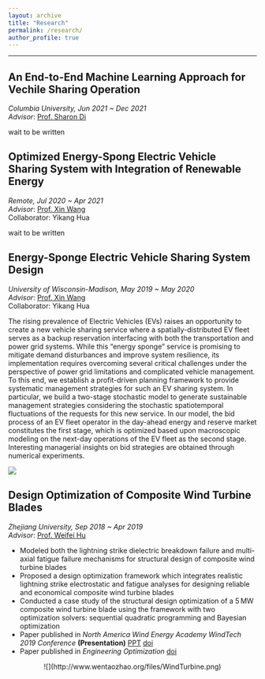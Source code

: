 ```yaml
---
layout: archive
title: "Research"
permalink: /research/
author_profile: true
---
```


------
## An End-to-End Machine Learning Approach for Vechile Sharing Operation
*Columbia University, Jun 2021 ~ Dec 2021*  
*Advisor*:  [Prof. Sharon Di](https://www.civil.columbia.edu/faculty/sharon-di)

wait to be written

## Optimized Energy-Spong Electric Vehicle Sharing System with Integration of Renewable Energy
*Remote, Jul 2020 ~ Apr 2021*  
*Advisor*:  [Prof. Xin Wang](https://directory.engr.wisc.edu/ie/Faculty/Wang_Xin/)  
Collaborator: Yikang Hua  

wait to be written


## Energy-Sponge Electric Vehicle Sharing System Design
*University of Wisconsin-Madison, May 2019 ~ May 2020*  
*Advisor*:  [Prof. Xin Wang](https://directory.engr.wisc.edu/ie/Faculty/Wang_Xin/)  
Collaborator: Yikang Hua  

The rising prevalence of Electric Vehicles (EVs) raises an opportunity to create a new vehicle sharing service where a spatially-distributed EV fleet serves as a backup reservation interfacing with both the transportation and power grid systems. While this “energy sponge” service is promising to mitigate demand disturbances and improve system resilience, its implementation requires overcoming several critical challenges under the perspective of power grid limitations and complicated vehicle management. To this end, we establish a profit-driven planning framework to provide systematic management strategies for such an EV sharing system. In particular, we build a two-stage stochastic model to generate sustainable management strategies considering the stochastic spatiotemporal fluctuations of the requests for this new service. In our model, the bid process of an EV fleet operator in the day-ahead energy and reserve market constitutes the first stage, which is optimized based upon macroscopic modeling on the next-day operations of the EV fleet as the second stage. Interesting managerial insights on bid strategies are obtained through numerical experiments. 

![](http://www.wentaozhao.org/files/EVS_system.png)

## Design Optimization of Composite Wind Turbine Blades
*Zhejiang University, Sep 2018 ~ Apr 2019*  
*Advisor*:  [Prof. Weifei Hu](https://person.zju.edu.cn/en/0018087/)

* Modeled both the lightning strike dielectric breakdown failure and multi-axial fatigue failure mechanisms for structural design of composite wind turbine blades
* Proposed a design optimization framework which integrates realistic lightning strike electrostatic and fatigue analyses for designing reliable and economical composite wind turbine blades
* Conducted a case study of the structural design optimization of a 5 MW composite wind turbine blade using the framework with two optimization solvers: sequential quadratic programming and Bayesian optimization 
* Paper published in *North America Wind Energy Academy WindTech 2019 Conference* **(Presentation)** [PPT](http://www.wentaozhao.org/files/NAWEA_ppt.pdf) [doi](https://doi.org/10.1088/1742-6596/1452/1/012049) 
* Paper published in *Engineering Optimization* [doi](https://doi.org/10.1080/0305215X.2019.1690649)

<div align=center>![](http://www.wentaozhao.org/files/WindTurbine.png)
